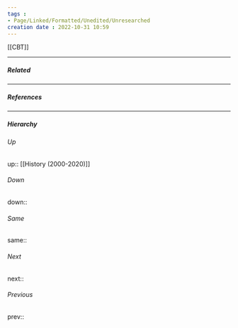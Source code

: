```yaml
---
tags :
- Page/Linked/Formatted/Unedited/Unresearched
creation date : 2022-10-31 10:59 
---
```


[[CBT]]

---
##### Related


---
##### References


---
##### Hierarchy
###### Up
up:: [[History (2000-2020)]]
###### Down
down:: 
###### Same
same:: 
###### Next
next:: 
###### Previous
prev:: 